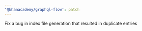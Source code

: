 ```yaml
---
'@khanacademy/graphql-flow': patch
---
```


Fix a bug in index file generation that resulted in duplicate entries
